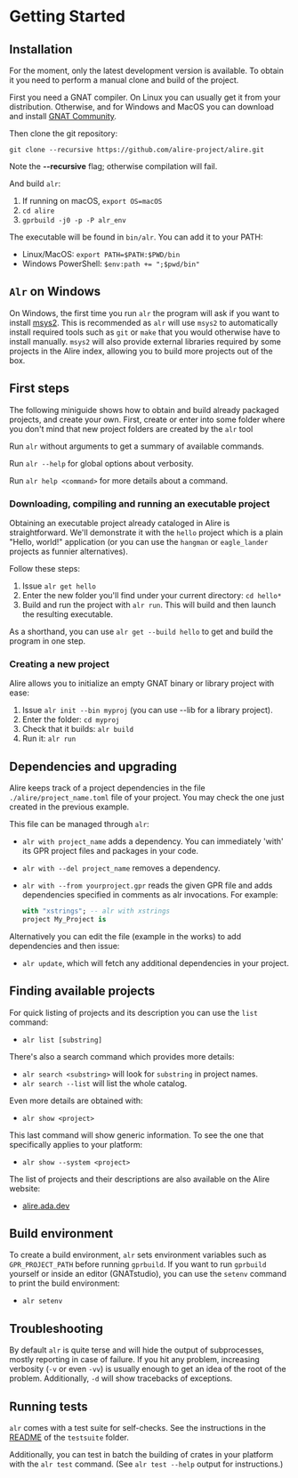 # Getting Started

## Installation

For the moment, only the latest development version is available. To obtain it
you need to perform a manual clone and build of the project.

First you need a GNAT compiler. On Linux you can usually get it from your
distribution. Otherwise, and for Windows and MacOS you can download and install
[GNAT Community](https://www.adacore.com/download).

Then clone the git repository:

`git clone --recursive https://github.com/alire-project/alire.git`

Note the **--recursive** flag; otherwise compilation will fail.

And build `alr`:

1. If running on macOS, `export OS=macOS`
1. `cd alire`
1. `gprbuild -j0 -p -P alr_env`

The executable will be found in `bin/alr`. You can add it to your PATH:

 * Linux/MacOS: `export PATH=$PATH:$PWD/bin`
 * Windows PowerShell: `$env:path += ";$pwd/bin"`

## `Alr` on Windows

On Windows, the first time you run `alr` the program will ask if you want to
install [msys2](https://www.msys2.org/). This is recommended as `alr` will use
`msys2` to automatically install required tools such as `git` or `make` that
you would otherwise have to install manually. `msys2` will also provide
external libraries required by some projects in the Alire index, allowing you
to build more projects out of the box.

## First steps

The following miniguide shows how to obtain and build already packaged
projects, and create your own. First, create or enter into some folder where
you don't mind that new project folders are created by the `alr` tool

Run `alr` without arguments to get a summary of available commands.

Run `alr --help` for global options about verbosity.

Run `alr help <command>` for more details about a command.

### Downloading, compiling and running an executable project

Obtaining an executable project already cataloged in Alire is straightforward.
We'll demonstrate it with the `hello` project which is a plain "Hello, world!"
application (or you can use the `hangman` or `eagle_lander` projects as funnier
alternatives).

Follow these steps:

1. Issue `alr get hello`
1. Enter the new folder you'll find under your current directory: `cd hello*`
1. Build and run the project with `alr run`. This will build and then launch
   the resulting executable.

As a shorthand, you can use `alr get --build hello` to get and build the
program in one step.

### Creating a new project

Alire allows you to initialize an empty GNAT binary or library project with
ease:

1. Issue `alr init --bin myproj` (you can use --lib for a library project).
1. Enter the folder: `cd myproj`
1. Check that it builds: `alr build`
1. Run it: `alr run`

## Dependencies and upgrading

Alire keeps track of a project dependencies in the file
`./alire/project_name.toml` file of your project. You may check the one just
created in the previous example.

This file can be managed through `alr`:

* `alr with project_name` adds a dependency. You can immediately 'with' its
  GPR project files and packages in your code.
* `alr with --del project_name` removes a dependency.
* `alr with --from yourproject.gpr` reads the given GPR file and adds
   dependencies specified in comments as alr invocations. For example:

    ```Ada
    with "xstrings"; -- alr with xstrings
    project My_Project is
    ```

Alternatively you can edit the file (example in the works) to add dependencies
and then issue:

* `alr update`, which will fetch any additional dependencies in your project.

## Finding available projects

For quick listing of projects and its description you can use the `list`
command:

* `alr list [substring]`

There's also a search command which provides more details:

* `alr search <substring>` will look for `substring` in project names.
* `alr search --list` will list the whole catalog.

Even more details are obtained with:

* `alr show <project>`

This last command will show generic information. To see the one that
specifically applies to your platform:

* `alr show --system <project>`

The list of projects and their descriptions are also available on the Alire
website:

* [alire.ada.dev](https://alire.ada.dev)

## Build environment

To create a build environment, `alr` sets environment variables such as
`GPR_PROJECT_PATH` before running `gprbuild`. If you want to run `gprbuild`
yourself or inside an editor (GNATstudio), you can use the `setenv` command to
print the build environment:

* `alr setenv`

## Troubleshooting

By default `alr` is quite terse and will hide the output of subprocesses,
mostly reporting in case of failure. If you hit any problem, increasing
verbosity (`-v` or even `-vv`) is usually enough to get an idea of the root of
the problem. Additionally, `-d` will show tracebacks of exceptions.

## Running tests

`alr` comes with a test suite for self-checks. See the instructions in the
[README](https://github.com/alire-project/alire/blob/master/testsuite/README.md)
of the `testsuite` folder.

Additionally, you can test in batch the building of crates in your platform
with the `alr test` command. (See `alr test --help` output for instructions.)
